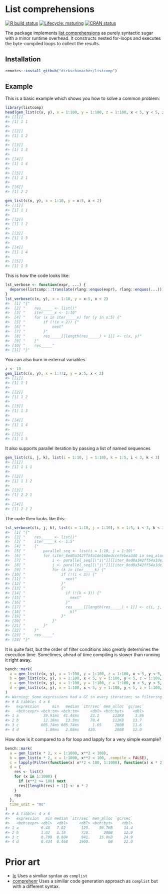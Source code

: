 
<!-- README.md is generated from README.Rmd. Please edit that file -->

# List comprehensions

<!-- badges: start -->

[![R build
status](https://github.com/dirkschumacher/listcomp/workflows/R-CMD-check/badge.svg)](https://github.com/dirkschumacher/listcomp/actions)
[![Lifecycle:
maturing](https://img.shields.io/badge/lifecycle-maturing-blue.svg)](https://www.tidyverse.org/lifecycle/#maturing)
[![CRAN
status](https://www.r-pkg.org/badges/version/listcomp)](https://CRAN.R-project.org/package=listcomp)
<!-- badges: end -->

The package implements [list
comprehensions](https://en.wikipedia.org/wiki/List_comprehension) as
purely syntactic sugar with a minor runtime overhead. It constructs
nested for-loops and executes the byte-compiled loops to collect the
results.

## Installation

``` r
remotes::install_github("dirkschumacher/listcomp")
```

## Example

This is a basic example which shows you how to solve a common problem:

``` r
library(listcomp)
head(gen_list(c(x, y), x = 1:100, y = 1:100, z = 1:100, x < 5, y < 5, z == x + y))
#> [[1]]
#> [1] 1 1
#> 
#> [[2]]
#> [1] 1 2
#> 
#> [[3]]
#> [1] 1 3
#> 
#> [[4]]
#> [1] 1 4
#> 
#> [[5]]
#> [1] 2 1
#> 
#> [[6]]
#> [1] 2 2
```

``` r
gen_list(c(x, y), x = 1:10, y = x:5, x < 2)
#> [[1]]
#> [1] 1 1
#> 
#> [[2]]
#> [1] 1 2
#> 
#> [[3]]
#> [1] 1 3
#> 
#> [[4]]
#> [1] 1 4
#> 
#> [[5]]
#> [1] 1 5
```

This is how the code looks like:

``` r
lst_verbose <- function(expr, ...) {
  deparse(listcomp:::translate(rlang::enquo(expr), rlang::enquos(...)))
}
lst_verbose(c(x, y), x = 1:10, y = x:5, x < 2)
#>  [1] "{"                                                  
#>  [2] "    res_____ <- list()"                             
#>  [3] "    iter_____x <- 1:10"                             
#>  [4] "    for (x in iter_____x) for (y in x:5) {"         
#>  [5] "        if (!(x < 2)) {"                            
#>  [6] "            next"                                   
#>  [7] "        }"                                          
#>  [8] "        res_____[[length(res_____) + 1]] <- c(x, y)"
#>  [9] "    }"                                              
#> [10] "    res_____"                                       
#> [11] "}"
```

You can also burn in external variables

``` r
z <- 10
gen_list(c(x, y), x = 1:!!z, y = x:5, x < 2)
#> [[1]]
#> [1] 1 1
#> 
#> [[2]]
#> [1] 1 2
#> 
#> [[3]]
#> [1] 1 3
#> 
#> [[4]]
#> [1] 1 4
#> 
#> [[5]]
#> [1] 1 5
```

It also supports parallel iteration by passing a list of named sequences

``` r
gen_list(c(i, j, k), list(i = 1:10, j = 1:10), k = 1:5, i < 3, k < 3)
#> [[1]]
#> [1] 1 1 1
#> 
#> [[2]]
#> [1] 1 1 2
#> 
#> [[3]]
#> [1] 2 2 1
#> 
#> [[4]]
#> [1] 2 2 2
```

The code then looks like this:

``` r
lst_verbose(c(i, j, k), list(i = 1:10, j = 1:10), k = 1:5, i < 3, k < 3)
#>  [1] "{"                                                                                    
#>  [2] "    res_____ <- list()"                                                               
#>  [3] "    iter_____k <- 1:5"                                                                
#>  [4] "    {"                                                                                
#>  [5] "        parallel_seq <- list(i = 1:10, j = 1:10)"                                     
#>  [6] "        for (iter_8ed0a342ff54a1de160edcce7ebea3d0 in seq_along(parallel_seq[[1]])) {"
#>  [7] "            i <- parallel_seq[[\"i\"]][[iter_8ed0a342ff54a1de160edcce7ebea3d0]]"      
#>  [8] "            j <- parallel_seq[[\"j\"]][[iter_8ed0a342ff54a1de160edcce7ebea3d0]]"      
#>  [9] "            for (k in iter_____k) {"                                                  
#> [10] "                if (!(i < 3)) {"                                                      
#> [11] "                  next"                                                               
#> [12] "                }"                                                                    
#> [13] "                {"                                                                    
#> [14] "                  if (!(k < 3)) {"                                                    
#> [15] "                    next"                                                             
#> [16] "                  }"                                                                  
#> [17] "                  res_____[[length(res_____) + 1]] <- c(i, j, "                       
#> [18] "                    k)"                                                               
#> [19] "                }"                                                                    
#> [20] "            }"                                                                        
#> [21] "        }"                                                                            
#> [22] "    }"                                                                                
#> [23] "    res_____"                                                                         
#> [24] "}"
```

It is quite fast, but the order of filter conditions also greatly
determines the execution time. Sometimes, ahead of time compiling is
slower than running it right away.

``` r
bench::mark(
  a = gen_list(c(x, y), x = 1:100, y = 1:100, z = 1:100, x < 5, y < 5, z == x + y),
  b = gen_list(c(x, y), x = 1:100, x < 5, y = 1:100, y < 5, z = 1:100, z == x + y),
  c = gen_list(c(x, y), x = 1:100, y = 1:100, z = 1:100, x < 5, y < 5, z == x + y, .compile = FALSE),
  d = gen_list(c(x, y), x = 1:100, x < 5, y = 1:100, y < 5, z = 1:100, z == x + y, .compile = FALSE)
)
#> Warning: Some expressions had a GC in every iteration; so filtering is disabled.
#> # A tibble: 4 x 6
#>   expression      min   median `itr/sec` mem_alloc `gc/sec`
#>   <bch:expr> <bch:tm> <bch:tm>     <dbl> <bch:byt>    <dbl>
#> 1 a           39.91ms  41.44ms     23.2      112KB     3.86
#> 2 b           12.16ms   13.3ms     70.4      112KB    13.7 
#> 3 c          605.74ms 605.74ms      1.65      280B    11.6 
#> 4 d            1.89ms   2.08ms    420.        280B    12.0
```

How slow is it compared to a for loop and lapply for a very simple
example?

``` r
bench::mark(
  a = gen_list(x * 2, x = 1:1000, x**2 < 100),
  b = gen_list(x * 2, x = 1:1000, x**2 < 100, .compile = FALSE),
  c = lapply(Filter(function(x) x**2 < 100, 1:1000), function(x) x * 2),
  d = {
    res <- list()
    for (x in 1:1000) {
      if (x**2 >= 100) next
      res[[length(res) + 1]] <- x * 2
    }
    res
  }, 
  time_unit = "ms"
)
#> # A tibble: 4 x 6
#>   expression   min median `itr/sec` mem_alloc `gc/sec`
#>   <bch:expr> <dbl>  <dbl>     <dbl> <bch:byt>    <dbl>
#> 1 a          6.48   7.82       125.    56.7KB     14.4
#> 2 b          1.02   1.18       720.      280B     12.9
#> 3 c          0.799  0.884      941.    15.8KB     24.9
#> 4 d          0.434  0.468     1900.        0B     22.0
```

# Prior art

  - [lc](https://github.com/mailund/lc) Uses a similiar syntax as
    `complist`
  - [comprehenr](https://github.com/gdemin/comprehenr) Uses a similiar
    code generation approach as `complist` but with a different syntax.
